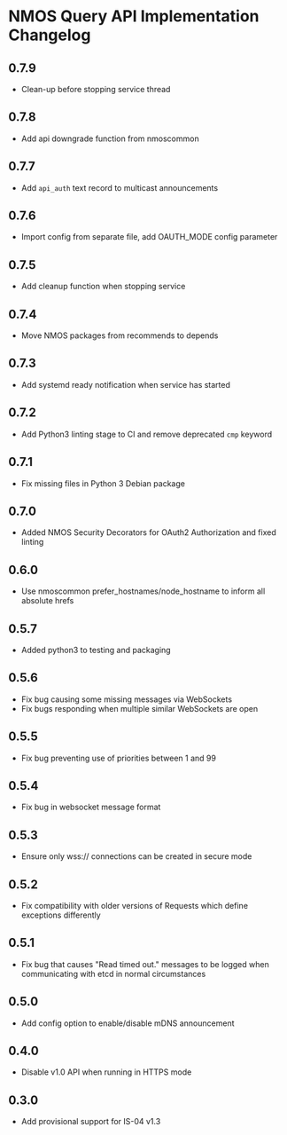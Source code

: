 # NMOS Query API Implementation Changelog

## 0.7.9
- Clean-up before stopping service thread

## 0.7.8
- Add api downgrade function from nmoscommon

## 0.7.7
- Add `api_auth` text record to multicast announcements

## 0.7.6
- Import config from separate file, add OAUTH_MODE config parameter

## 0.7.5
- Add cleanup function when stopping service

## 0.7.4
- Move NMOS packages from recommends to depends

## 0.7.3
- Add systemd ready notification when service has started

## 0.7.2
- Add Python3 linting stage to CI and remove deprecated `cmp` keyword

## 0.7.1
- Fix missing files in Python 3 Debian package

## 0.7.0
- Added NMOS Security Decorators for OAuth2 Authorization and fixed linting

## 0.6.0
- Use nmoscommon prefer_hostnames/node_hostname to inform all absolute hrefs

## 0.5.7
- Added python3 to testing and packaging

## 0.5.6
- Fix bug causing some missing messages via WebSockets
- Fix bugs responding when multiple similar WebSockets are open

## 0.5.5
- Fix bug preventing use of priorities between 1 and 99

## 0.5.4
- Fix bug in websocket message format

## 0.5.3
- Ensure only wss:// connections can be created in secure mode

## 0.5.2
- Fix compatibility with older versions of Requests which define exceptions differently

## 0.5.1
- Fix bug that causes "Read timed out." messages to be logged when communicating with etcd in normal circumstances

## 0.5.0
- Add config option to enable/disable mDNS announcement

## 0.4.0
- Disable v1.0 API when running in HTTPS mode

## 0.3.0
- Add provisional support for IS-04 v1.3
